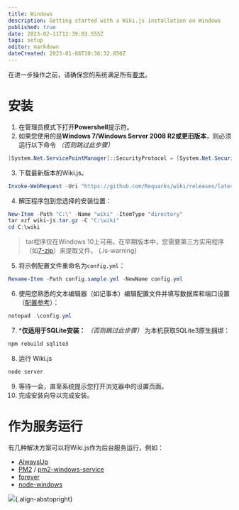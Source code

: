 ```yaml
---
title: Windows
description: Getting started with a Wiki.js installation on Windows
published: true
date: 2023-02-11T12:39:03.555Z
tags: setup
editor: markdown
dateCreated: 2023-01-08T10:36:32.850Z
---
```


在进一步操作之前，请确保您的系统满足所有[要求](/install/requirements)。

# 安装

1. 在管理员模式下打开**Powershell**提示符。
2. 如果您使用的是**Windows 7/Windows Server 2008 R2或更旧版本**，则必须运行以下命令 *（否则跳过此步骤）*
  ```powershell
  [System.Net.ServicePointManager]::SecurityProtocol = [System.Net.SecurityProtocolType]::Tls12
  ```
3. 下载最新版本的Wiki.js。
  ```powershell
  Invoke-WebRequest -Uri "https://github.com/Requarks/wiki/releases/latest/download/wiki-js-windows.tar.gz" -OutFile "wiki-js.tar.gz"
  ```

4. 解压程序包到您选择的安装位置：
  ```powershell
  New-Item -Path "C:\" -Name "wiki" -ItemType "directory"
  tar xzf wiki-js.tar.gz -C "C:\wiki"
  cd C:\wiki
  ```
  > tar程序仅在Windows 10上可用。在早期版本中，您需要第三方实用程序（如[7-zip](https://www.7-zip.org/)）来提取文件。
  {.is-warning}
5. 将示例配置文件重命名为`config.yml`：
  ```powershell
  Rename-Item -Path config.sample.yml -NewName config.yml
  ```
6. 使用您熟悉的文本编辑器（如记事本）编辑配置文件并填写数据库和端口设置（[配置参考](/install/config)）：
  ```powershell
  notepad .\config.yml
  ```
7. ***仅适用于SQLite安装：** *（否则跳过此步骤）* 为本机获取SQLite3原生捆绑：
  ```bash
  npm rebuild sqlite3
  ```
8. 运行 Wiki.js
  ```powershell
  node server
  ```
9. 等待一会，直至系统提示您打开浏览器中的设置页面。
10. 完成安装向导以完成安装。

# 作为服务运行

有几种解决方案可以将Wiki.js作为后台服务运行，例如：

- [AlwaysUp](https://www.coretechnologies.com/products/AlwaysUp/)
- [PM2](http://pm2.keymetrics.io/) / [pm2-windows-service](https://www.npmjs.com/package/pm2-windows-service)
- [forever](https://www.npmjs.com/package/forever)
- [node-windows](https://github.com/coreybutler/node-windows)

![](https://a.icons8.com/djxbtnYm/GBjHDS/svg.svg){.align-abstopright}